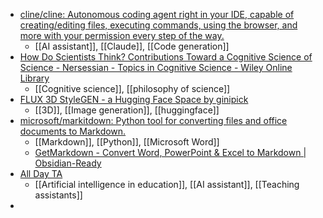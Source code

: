 - [cline/cline: Autonomous coding agent right in your IDE, capable of creating/editing files, executing commands, using the browser, and more with your permission every step of the way.](https://github.com/cline/cline)
	- [[AI assistant]], [[Claude]], [[Code generation]]
- [How Do Scientists Think? Contributions Toward a Cognitive Science of Science - Nersessian - Topics in Cognitive Science - Wiley Online Library](https://onlinelibrary.wiley.com/doi/10.1111/tops.12777?af=R)
	- [[Cognitive science]], [[philosophy of science]]
- [FLUX 3D StyleGEN - a Hugging Face Space by ginipick](https://huggingface.co/spaces/ginipick/text3d)
	- [[3D]], [[Image generation]], [[huggingface]]
- [microsoft/markitdown: Python tool for converting files and office documents to Markdown.](https://github.com/microsoft/markitdown)
	- [[Markdown]], [[Python]], [[Microsoft Word]]
	- [GetMarkdown - Convert Word, PowerPoint & Excel to Markdown | Obsidian-Ready](https://www.getmarkdown.com/)
- [All Day TA](https://www.alldayta.com/)
	- [[Artificial intelligence in education]], [[AI assistant]], [[Teaching assistants]]
-